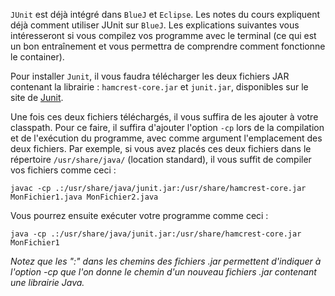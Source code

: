 `JUnit` est déjà intégré dans `BlueJ` et `Eclipse`. Les notes du cours expliquent déjà comment utiliser JUnit sur `BlueJ`. Les explications suivantes vous intéresseront si vous compilez vos programme avec le terminal (ce qui est un bon entraînement et vous permettra de comprendre comment fonctionne le container).

Pour installer `Junit`, il vous faudra télécharger les deux fichiers JAR contenant la librairie : `hamcrest-core.jar` et `junit.jar`, disponibles sur le site de [Junit](https://github.com/junit-team/junit/wiki/Download-and-Install).

Une fois ces deux fichiers téléchargés, il vous suffira de les ajouter à votre classpath. Pour ce faire, il suffira d'ajouter l'option `-cp` lors de la compilation et de l'exécution du programme, avec comme argument l'emplacement des deux fichiers. Par exemple, si vous avez placés ces deux fichiers dans le répertoire `/usr/share/java/` (location standard), il vous suffit de compiler vos fichiers comme ceci :

~~~~ {.sourceCode .bash}
javac -cp .:/usr/share/java/junit.jar:/usr/share/hamcrest-core.jar MonFichier1.java MonFichier2.java
~~~~

Vous pourrez ensuite exécuter votre programme comme ceci :

~~~~ {.sourceCode .bash}
java -cp .:/usr/share/java/junit.jar:/usr/share/hamcrest-core.jar MonFichier1
~~~~

*Notez que les ":" dans les chemins des fichiers .jar permettent d'indiquer à l'option -cp que l'on donne le chemin d'un nouveau fichiers .jar contenant une librairie Java.*
